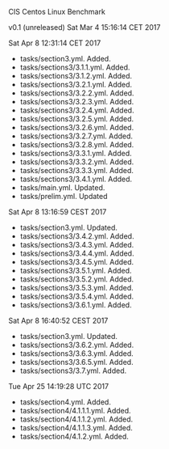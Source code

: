 CIS Centos Linux Benchmark 

v0.1 (unreleased) Sat Mar  4 15:16:14 CET 2017

Sat Apr  8 12:31:14 CET 2017

* tasks/section3.yml. Added.
* tasks/sections3/3.1.1.yml. Added.
* tasks/sections3/3.1.2.yml. Added.
* tasks/sections3/3.2.1.yml. Added.
* tasks/sections3/3.2.2.yml. Added.
* tasks/sections3/3.2.3.yml. Added.
* tasks/sections3/3.2.4.yml. Added.
* tasks/sections3/3.2.5.yml. Added.
* tasks/sections3/3.2.6.yml. Added.
* tasks/sections3/3.2.7.yml. Added.
* tasks/sections3/3.2.8.yml. Added.
* tasks/sections3/3.3.1.yml. Added.
* tasks/sections3/3.3.2.yml. Added.
* tasks/sections3/3.3.3.yml. Added.
* tasks/sections3/3.4.1.yml. Added.
* tasks/main.yml. Updated.
* tasks/prelim.yml. Updated

Sat Apr  8 13:16:59 CEST 2017
* tasks/section3.yml. Updated.
* tasks/sections3/3.4.2.yml. Added.
* tasks/sections3/3.4.3.yml. Added.
* tasks/sections3/3.4.4.yml. Added.
* tasks/sections3/3.4.5.yml. Added.
* tasks/sections3/3.5.1.yml. Added.
* tasks/sections3/3.5.2.yml. Added.
* tasks/sections3/3.5.3.yml. Added.
* tasks/sections3/3.5.4.yml. Added.
* tasks/sections3/3.6.1.yml. Added.

Sat Apr  8 16:40:52 CEST 2017
* tasks/section3.yml. Updated.
* tasks/sections3/3.6.2.yml. Added.
* tasks/sections3/3.6.3.yml. Added.
* tasks/sections3/3.6.5.yml. Added.
* tasks/sections3/3.7.yml. Added.

Tue Apr 25 14:19:28 UTC 2017

* tasks/section4.yml. Added.
* tasks/section4/4.1.1.1.yml. Added.
* tasks/section4/4.1.1.2.yml. Added.
* tasks/section4/4.1.1.3.yml. Added.
* tasks/section4/4.1.2.yml. Added.
